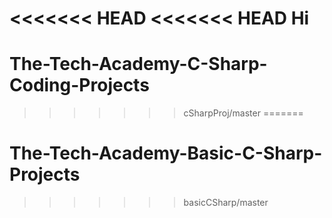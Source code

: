 <<<<<<< HEAD
<<<<<<< HEAD
Hi
=======
# The-Tech-Academy-C-Sharp-Coding-Projects
>>>>>>> cSharpProj/master
=======
# The-Tech-Academy-Basic-C-Sharp-Projects
>>>>>>> basicCSharp/master
